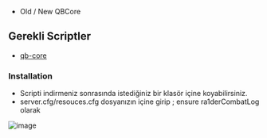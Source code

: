 - Old / New QBCore

## Gerekli Scriptler
- [qb-core](https://github.com/qbcore-framework/qb-core)

### Installation
- Scripti indirmeniz sonrasında istediğiniz bir klasör içine koyabilirsiniz.
- server.cfg/resouces.cfg dosyanızın içine girip ;
ensure ra1derCombatLog olarak 

![image](https://github.com/baranraider/ra1derCombatLog/assets/73917011/f5340062-faf4-46c6-83cb-5e369a7ffd61)
